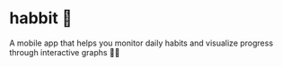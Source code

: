 # habbit 🐰
A mobile app that helps you monitor daily habits and visualize progress through interactive graphs 🥕🐇
